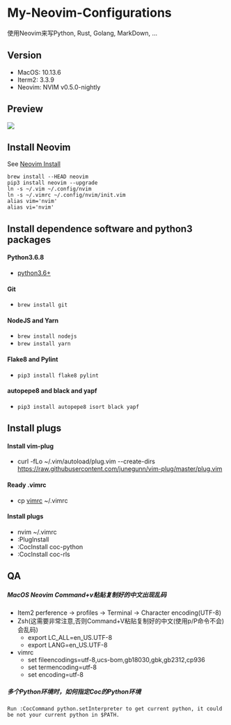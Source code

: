 # My-Neovim-Configurations
使用Neovim来写Python, Rust, Golang, MarkDown, ...

## Version
- MacOS: 10.13.6
- Iterm2: 3.3.9
- Neovim: NVIM v0.5.0-nightly

## Preview
![](./gifs/nvim.png)

## Install Neovim
See [Neovim Install](https://github.com/neovim/neovim/wiki/Installing-Neovim)
```
brew install --HEAD neovim
pip3 install neovim --upgrade
ln -s ~/.vim ~/.config/nvim
ln -s ~/.vimrc ~/.config/nvim/init.vim
alias vim='nvim'
alias vi='nvim'
```

## Install dependence software and python3 packages
#### Python3.6.8
- [python3.6+](https://www.python.org/ftp/python/3.6.8/python-3.6.8-macosx10.9.pkg)

#### Git
- `brew install git`

#### NodeJS and Yarn
- `brew install nodejs`
- `brew install yarn`

#### Flake8 and Pylint
- `pip3 install flake8 pylint`

#### autopepe8 and black and yapf
- `pip3 install autopepe8 isort black yapf`

## Install plugs
#### Install vim-plug
- curl -fLo ~/.vim/autoload/plug.vim --create-dirs \
    https://raw.githubusercontent.com/junegunn/vim-plug/master/plug.vim

#### Ready .vimrc
- cp [vimrc](./vimrc) ~/.vimrc

#### Install plugs
- nvim ~/.vimrc 
- :PlugInstall
- :CocInstall coc-python
- :CocInstall coc-rls

## QA
##### MacOS Neovim Command+v粘贴复制好的中文出现乱码
- Item2 perference -> profiles -> Terminal -> Character encoding(UTF-8)
- Zsh(这需要非常注意,否则Command+V粘贴复制好的中文(使用p/P命令不会)会乱码)
    - export LC_ALL=en_US.UTF-8
    - export LANG=en_US.UTF-8
- vimrc
    - set fileencodings=utf-8,ucs-bom,gb18030,gbk,gb2312,cp936
    - set termencoding=utf-8
    - set encoding=utf-8

##### 多个Python环境时，如何指定Coc的Python环境
```
Run :CocCommand python.setInterpreter to get current python, it could be not your current python in $PATH.
```
